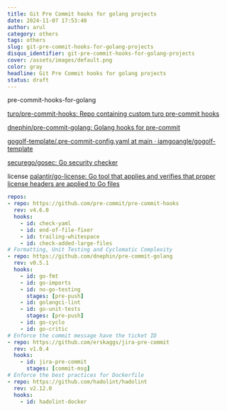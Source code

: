 ```yaml
---
title: Git Pre Commit hooks for golang projects
date: 2024-11-07 17:53:40
author: arul
category: others
tags: others
slug: git-pre-commit-hooks-for-golang-projects
disqus_identifier: git-pre-commit-hooks-for-golang-projects
cover: /assets/images/default.png
color: gray
headline: Git Pre Commit hooks for golang projects
status: draft
---
```

pre-commit-hooks-for-golang


[turo/pre-commit-hooks: Repo containing custom turo pre-commit hooks](https://github.com/turo/pre-commit-hooks)

[dnephin/pre-commit-golang: Golang hooks for pre-commit](https://github.com/dnephin/pre-commit-golang)

[gogolf-template/.pre-commit-config.yaml at main · iamgoangle/gogolf-template](https://github.com/iamgoangle/gogolf-template/blob/main/.pre-commit-config.yaml)

[securego/gosec: Go security checker](https://github.com/securego/gosec)


license [palantir/go-license: Go tool that applies and verifies that proper license headers are applied to Go files](https://github.com/palantir/go-license)


```yaml
repos:
- repo: https://github.com/pre-commit/pre-commit-hooks
  rev: v4.6.0
  hooks:
    - id: check-yaml
    - id: end-of-file-fixer
    - id: trailing-whitespace
    - id: check-added-large-files
# Formatting, Unit Testing and Cyclomatic Complexity
- repo: https://github.com/dnephin/pre-commit-golang
  rev: v0.5.1
  hooks:
    - id: go-fmt
    - id: go-imports
    - id: no-go-testing
      stages: [pre-push]
    - id: golangci-lint
    - id: go-unit-tests
      stages: [pre-push]
    - id: go-cyclo
    - id: go-critic
# Enforce the commit message have the ticket ID
- repo: https://github.com/erskaggs/jira-pre-commit
  rev: v1.0.4
  hooks:
    - id: jira-pre-commit
      stages: [commit-msg]
# Enforce the best practices for Dockerfile
- repo: https://github.com/hadolint/hadolint
  rev: v2.12.0
  hooks:
    - id: hadolint-docker

```
